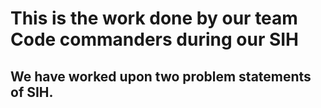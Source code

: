 # This is the work done by our team Code commanders during our SIH 
## We have worked upon two problem statements of SIH.
